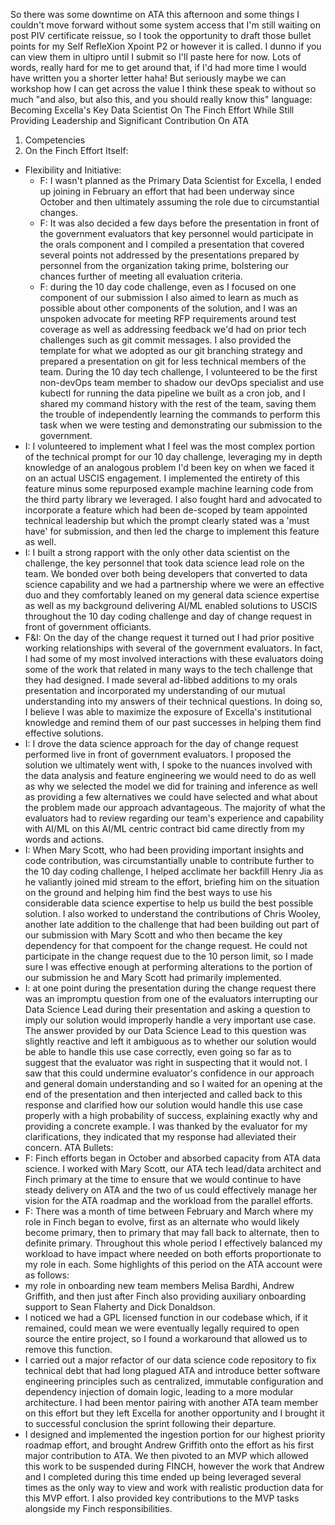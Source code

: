 So there was some downtime on ATA this afternoon and some things I couldn't move forward without some system access that I'm still waiting on post PIV certificate reissue, so I took the opportunity to draft those bullet points for my Self RefleXion Xpoint P2 or however it is called. I dunno if you can view them in ultipro until I submit so I'll paste here for now. Lots of words, really hard for me to get around that, if I'd had more time I would have written you a shorter letter haha! But seriously maybe we can workshop how I can get across the value I think these speak to without so much "and also, but also this, and you should really know this" language:
Becoming Excella's Key Data Scientist On The Finch Effort While Still Providing Leadership and Significant Contribution On ATA

1. Competencies
2. On the Finch Effort Itself:

- Flexibility and Initiative:
  - F: I wasn't planned as the Primary Data Scientist for Excella, I ended up joining in February an effort that had been underway since October and then ultimately assuming the role due to circumstantial changes.
  - F: It was also decided a few days before the presentation in front of the government evaluators that key personnel would participate in the orals component and I compiled a presentation that covered several points not addressed by the presentations prepared by personnel from the organization taking prime, bolstering our chances further of meeting all evaluation criteria.
  - F: during the 10 day code challenge, even as I focused on one component of our submission I also aimed to learn as much as possible about other components of the solution, and I was an unspoken advocate for meeting RFP requirements around test coverage as well as addressing feedback we'd had on prior tech challenges such as git commit messages. I also provided the template for what we adopted as our git branching strategy and prepared a presentation on git for less technical members of the team. During the 10 day tech challenge, I volunteered to be the first non-devOps team member to shadow our devOps specialist and use kubectl for running the data pipeline we built as a cron job, and I shared my command history with the rest of the team, saving them the trouble of independently learning the commands to perform this task when we were testing and demonstrating our submission to the government.
- I: I volunteered to implement what I feel was the most complex portion of the technical prompt for our 10 day challenge, leveraging my in depth knowledge of an analogous problem I'd been key on when we faced it on an actual USCIS engagement. I implemented the entirety of this feature minus some repurposed example machine learning code from the third party library we leveraged. I also fought hard and advocated to incorporate a feature which had been de-scoped by team appointed technical leadership but which the prompt clearly stated was a 'must have' for submission, and then led the charge to implement this feature as well.
- I: I built a strong rapport with the only other data scientist on the challenge, the key personnel that took data science lead role on the team. We bonded over both being developers that converted to data science capability and we had a partnership where we were an effective duo and they comfortably leaned on my general data science expertise as well as my background delivering AI/ML enabled solutions to USCIS throughout the 10 day coding challenge and day of change request in front of government officiants.
- F&I: On the day of the change request it turned out I had prior positive working relationships with several of the government evaluators. In fact, I had some of my most involved interactions with these evaluators doing some of the work that related in many ways to the tech challenge that they had designed. I made several ad-libbed additions to my orals presentation and incorporated my understanding of our mutual understanding into my answers of their technical questions. In doing so, I believe I was able to maximize the exposure of Excella's institutional knowledge and remind them of our past successes in helping them find effective solutions.
- I: I drove the data science approach for the day of change request performed live in front of government evaluators. I proposed the solution we ultimately went with, I spoke to the nuances involved with the data analysis and feature engineering we would need to do as well as why we selected the model we did for training and inference as well as providing a few alternatives we could have selected and what about the problem made our approach advantageous. The majority of what the evaluators had to review regarding our team's experience and capability with AI/ML on this AI/ML centric contract bid came directly from my words and actions.
- I: When Mary Scott, who had been providing important insights and code contribution, was circumstantially unable to contribute further to the 10 day coding challenge, I helped acclimate her backfill Henry Jia as he valiantly joined mid stream to the effort, briefing him on the situation on the ground and helping him find the best ways to use his considerable data science expertise to help us build the best possible solution. I also worked to understand the contributions of Chris Wooley, another late addition to the challenge that had been building out part of our submission with Mary Scott and who then became the key dependency for that compoent for the change request. He could not participate in the change request due to the 10 person limit, so I made sure I was effective enough at performing alterations to the portion of our submission he and Mary Scott had primarily implemented.
- I: at one point during the presentation during the change request there was an impromptu question from one of the evaluators interrupting our Data Science Lead during their presentation and asking a question to imply our solution would improperly handle a very important use case. The answer provided by our Data Science Lead to this question was slightly reactive and left it ambiguous as to whether our solution would be able to handle this use case correctly, even going so far as to suggest that the evaluator was right in suspecting that it would not. I saw that this could undermine evaluator's confidence in our approach and general domain understanding and so I waited for an opening at the end of the presentation and then interjected and called back to this response and clarified how our solution would handle this use case properly with a high probability of success, explaining exactly why and providing a concrete example. I was thanked by the evaluator for my clarifications, they indicated that my response had alleviated their concern.
  ATA Bullets:
- F: Finch efforts began in October and absorbed capacity from ATA data science. I worked with Mary Scott, our ATA tech lead/data architect and Finch primary at the time to ensure that we would continue to have steady delivery on ATA and the two of us could effectively manage her vision for the ATA roadmap and the workload from the parallel efforts.
- F: There was a month of time between February and March where my role in Finch began to evolve, first as an alternate who would likely become primary, then to primary that may fall back to alternate, then to definite primary. Throughout this whole period I effectively balanced my workload to have impact where needed on both efforts proportionate to my role in each. Some highlights of this period on the ATA account were as follows:
- my role in onboarding new team members Melisa Bardhi, Andrew Griffith, and then just after Finch also providing auxiliary onboarding support to Sean Flaherty and Dick Donaldson.
- I noticed we had a GPL licensed function in our codebase which, if it remained, could mean we were eventually legally required to open source the entire project, so I found a workaround that allowed us to remove this function.
- I carried out a major refactor of our data science code repository to fix technical debt that had long plagued ATA and introduce better software engineering principles such as centralized, immutable configuration and dependency injection of domain logic, leading to a more modular architecture. I had been mentor pairing with another ATA team member on this effort but they left Excella for another opportunity and I brought it to successful conclusion the sprint following their departure.
- I designed and implemented the ingestion portion for our highest priority roadmap effort, and brought Andrew Griffith onto the effort as his first major contribution to ATA. We then pivoted to an MVP which allowed this work to be suspended during FINCH, however the work that Andrew and I completed during this time ended up being leveraged several times as the only way to view and work with realistic production data for this MVP effort. I also provided key contributions to the MVP tasks alongside my Finch responsibilities.
